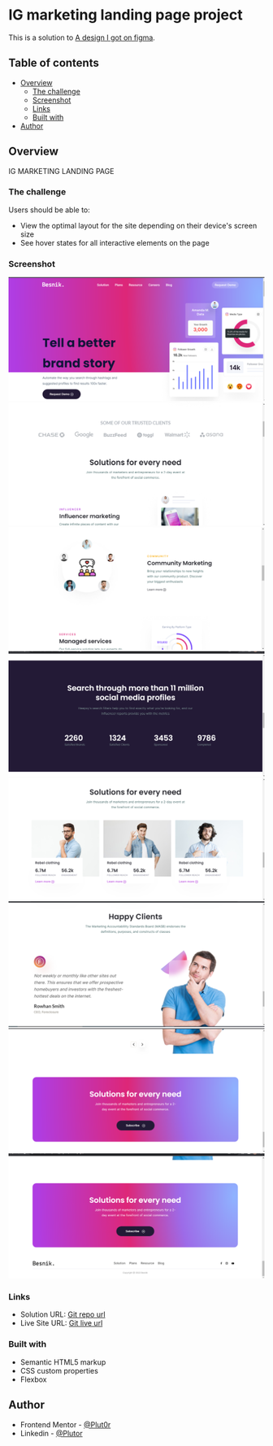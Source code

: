 # IG marketing landing page project

This is a solution to [A design I got on figma](https://www.figma.com/file/vb5tS2ESdmRgSLJnjn5b7h/Free-Landing-Page-Design-(Community)?node-id=5%3A127).

## Table of contents

- [Overview](#overview)
  - [The challenge](#the-challenge)
  - [Screenshot](#screenshot)
  - [Links](#links)
  - [Built with](#built-with)
- [Author](#author)


## Overview

IG MARKETING LANDING PAGE


### The challenge

Users should be able to:

- View the optimal layout for the site depending on their device's screen size
- See hover states for all interactive elements on the page

### Screenshot

![desktop-preview](./resources/images/screenshots/Besnik%20page%201.png)
![desktop-preview](./resources/images/screenshots/Besnik%20page%202.png)
![desktop-preview](./resources/images/screenshots/Besnik%20page%203.png)
![desktop-preview](./resources/images/screenshots/Besnik%20page%204.png)
![desktop-preview](./resources/images/screenshots/Besnik%20page%205.png)
![desktop-preview](./resources/images/screenshots/Besnik%20page%206.png)
![desktop-preview](./resources/images/screenshots/Besnik%20page%207.png)
![desktop-preview](./resources/images/screenshots/Besnik%20page%208.png)


### Links

- Solution URL: [Git repo url](https://github.com/Plut0r/IG-marketing-landing-page)
- Live Site URL: [Git live url](https://marketing-landing-page-plut0r.netlify.app/)


### Built with

- Semantic HTML5 markup
- CSS custom properties
- Flexbox


## Author

- Frontend Mentor - [@Plut0r](https://www.frontendmentor.io/profile/Plut0r)
- Linkedin - [@Plutor](https://www.linkedin.com/in/plut0r)

